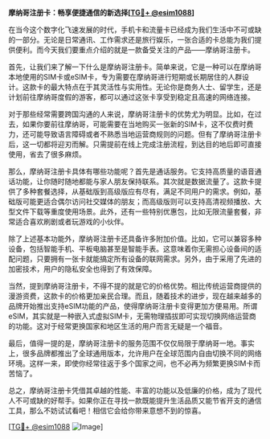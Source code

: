 **摩纳哥注册卡：畅享便捷通信的新选择[[TG💪+ @esim1088](https://t.me/s/esim1088)]**

在当今这个数字化飞速发展的时代，手机卡和流量卡已经成为我们生活中不可或缺的一部分。无论是日常通讯、工作需求还是旅行娱乐，一张合适的卡总能为我们提供便利。而今天我们要重点介绍的就是一款备受关注的产品——摩纳哥注册卡。

首先，让我们来了解一下什么是摩纳哥注册卡。简单来说，它是一种可以在摩纳哥本地使用的SIM卡或eSIM卡，专为需要在摩纳哥进行短期或长期居住的人群设计。这款卡的最大特点在于其灵活性与实用性。无论你是商务人士、留学生，还是计划前往摩纳哥度假的游客，都可以通过这张卡享受到稳定且高速的网络连接。

对于那些经常需要跨国沟通的人来说，摩纳哥注册卡的优势尤为明显。比如，在过去，如果你要前往摩纳哥，可能需要在当地购买一张新的SIM卡，这不仅费时费力，还可能导致语言障碍或者不熟悉当地运营商规则的问题。但有了摩纳哥注册卡后，这一切都将迎刃而解。只需提前在线上完成注册流程，到达目的地后即可直接使用，省去了很多麻烦。

那么，摩纳哥注册卡具体有哪些功能呢？首先是通话服务。它支持高质量的语音通话功能，让你随时随地都能与家人朋友保持联系。其次就是数据流量了。这款卡提供了多种套餐选择，从基础版到高级版应有尽有，满足不同用户的需求。例如，基础版可能更适合偶尔访问社交媒体的朋友；而高级版则可以支持高清视频播放、大型文件下载等重度使用场景。此外，还有一些特别优惠包，比如无限流量套餐，非常适合喜欢刷剧或者玩游戏的小伙伴。

除了上述基本功能外，摩纳哥注册卡还具备许多附加价值。比如，它可以兼容多种设备，包括智能手机、平板电脑甚至是智能手表。这意味着你无需担心设备间的适配问题，只要拥有一张卡就能搞定所有设备的联网需求。另外，由于采用了先进的加密技术，用户的隐私安全也得到了有效保障。

当然，提到摩纳哥注册卡，不得不提的就是它的价格优势。相比传统运营商提供的漫游资费，这款卡的价格更加亲民合理。而且，随着技术的进步，现在越来越多的品牌开始推出支持eSIM功能的产品，使得摩纳哥注册卡变得更加方便易用。所谓eSIM，其实就是一种嵌入式虚拟SIM卡，无需物理插拔即可实现切换网络运营商的功能。这对于经常更换国家和地区生活的用户而言无疑是一个福音。

最后，值得一提的是，摩纳哥注册卡的服务范围不仅仅局限于摩纳哥一地。事实上，很多品牌都推出了全球通用版本，允许用户在全球范围内自由切换不同的网络环境。这样一来，即使你经常往返于多个国家之间，也不必再为频繁更换SIM卡而苦恼了。

总之，摩纳哥注册卡凭借其卓越的性能、丰富的功能以及低廉的价格，成为了现代人不可或缺的好帮手。如果你正在寻找一款既能提升生活品质又能节省开支的通信工具，那么不妨试试看吧！相信它会给你带来意想不到的惊喜。

[[TG💪+ @esim1088](https://t.me/s/esim1088) ![Image](https://i.postimg.cc/4NQfJmqS/Snipaste-2025-05-13-00-14-12.png)]